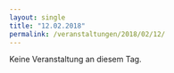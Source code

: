 ```yaml
---
layout: single
title: "12.02.2018"
permalink: /veranstaltungen/2018/02/12/
---
```


Keine Veranstaltung an diesem Tag.

